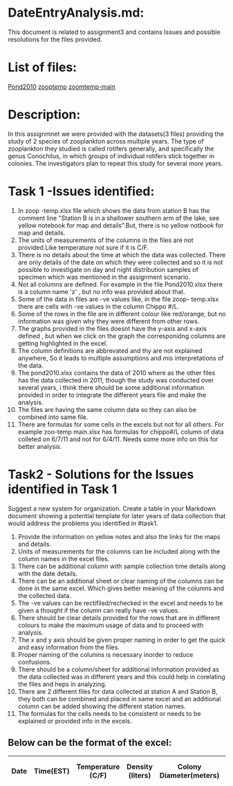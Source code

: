# DateEntryAnalysis.md:
This document is related to assignment3 and contains Issues and possible resolutions for the files provided.
# List of files:
[Pond2010]()
[zooptemp]()
[zoomtemp-main]()

# Description:
In this assignmnet we were provided with the datasets(3 files) providing the study of 2 species of zooplankton across multiple years.
The type of zooplankton they studied is called rotifers generally, and specifically the genus Conochilus, in which groups of individual
rotifers stick together in colonies. The investigators plan to repeat this study for several more years.

# Task 1 -Issues identified:
1.  In zoop -temp.xlsx file which shows the data from station B has the comment line "Station B is in a shallower southern arm of the lake,
see yellow notebook for map and details".But, there is no yellow notbook for map and details.  
2. The units of measurements of the columns in the files are not provided.Like temperature not sure if it is C/F.
3. There is no details about the time at which the data was collected. There are only details of the date on which they were collected and 
so it is not possible to investigate on day and night distribution samples of specimen which was mentioned in the assignment scenario.
4. Not all columns are defined. For example in the file Pond2010.xlsx there is a column name 'z' , but no info was provided about that.
5. Some of the data in files are -ve values like, in the file zoop- temp.xlsx there are cells with -ve values in the column Chippo #/L.
6. Some of the rows in the file are in different colour like red/orange, but no information was given why they were different from other rows.
7. The graphs provided in the files doesnt have the y-axis and x-axis defined , but when we click on the graph the corresponidng columns are getting highlighted in the excel.
8. The column definitions are abbrevated and thy are not explained anywhere, So it leads to multiple assumptions and mis interpretations of the data.
9. The pond2010.xlsx contains the data of 2010 where as the other files has the data collected in 2011, though the study was conducted over several years, i think there should be some additional information provided in order to integrate the different years file and make the analysis.
10. The files are having the  same  column data so they can also be combined into same file.
11. There are formulas for some cells in the excels but not for all others. For example zoo-temp main.xlsx has formulas for chippo#/L column of data colleted on 6/7/11 and not for 6/4/11. Needs some more info on this for better analysis.

# Task2 - Solutions for the Issues identified in Task 1
Suggest a new system for organization. Create a table in your Markdown document showing a potential template for later years of data collection that would address the problems you identified in #task1. 

1. Provide the information on yellow notes and also the links for the maps and details.
2. Units of measurements for the columns can  be included along with the column names in the excel files.
3. There can be additional column with sample collection time details along with the date details.
4. There can be an additional sheet or clear naming of the columns can be done in the same excel. Which gives better meaning of the columns and the collected data.
5. The -ve values can be rectifiled/rechecked in the excel and needs to be given a thought if the column can really have -ve values.
6. There should be clear details provided for the rows that are in different colours to make the maximum usage of data and to proceed with  analysis.
7. The x and y axis should be given proper naming in order to get the quick and easy information from the files.
8. Proper naming of the columns is necessary inorder to reduce confusions.
9. There should be a column/sheet for additional information provided as the data collected was in different years and this could help in corelating the files and heps in analyzing.
10. There are 2 different files for data collected at station A and Station B, they both can be combined and placed in same excel and an additional column can be added showing the different station names.
11. The formulas for the cells needs to be consistent or needs to be explained or provided info in the excels.


## Below can be the format of the excel:

| Date | Time(EST) | Temperature (C/F) | Density (liters) | Colony Diameter(meters) | Species | ColonyDiameter (meters) | Depth (meters) | Cuni #/L | Cuni ColonySize (meters) | Chippo #/L | Chippo ColonySize (meters) | Chla | Station  (location) | Additional Information |
|------|-----------|-------------------|------------------|-------------------------|---------|-------------------------|----------------|----------|--------------------------|------------|----------------------------|------|---------------------|------------------------|






